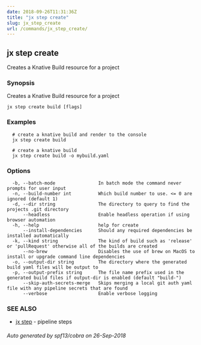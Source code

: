 ```yaml
---
date: 2018-09-26T11:31:36Z
title: "jx step create"
slug: jx_step_create
url: /commands/jx_step_create/
---
```

## jx step create

Creates a Knative Build resource for a project

### Synopsis

Creates a Knative Build resource for a project

```
jx step create build [flags]
```

### Examples

```
  # create a knative build and render to the console
  jx step create build
  
  # create a knative build
  jx step create build -o mybuild.yaml
```

### Options

```
  -b, --batch-mode                In batch mode the command never prompts for user input
  -n, --build-number int          Which build number to use. <= 0 are ignored (default 1)
  -d, --dir string                The directory to query to find the projects .git directory
      --headless                  Enable headless operation if using browser automation
  -h, --help                      help for create
      --install-dependencies      Should any required dependencies be installed automatically
  -k, --kind string               The kind of build such as 'release' or 'pullRequest' otherwise all of the builds are created
      --no-brew                   Disables the use of brew on MacOS to install or upgrade command line dependencies
  -o, --output-dir string         The directory where the generated build yaml files will be output to
  -p, --output-prefix string      The file name prefix used in the generated build files if output-dir is enabled (default "build-")
      --skip-auth-secrets-merge   Skips merging a local git auth yaml file with any pipeline secrets that are found
      --verbose                   Enable verbose logging
```

### SEE ALSO

* [jx step](/commands/jx_step/)	 - pipeline steps

###### Auto generated by spf13/cobra on 26-Sep-2018
